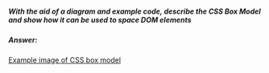 ##### With the aid of a diagram and example code, describe the CSS Box Model and show how it can be used to space DOM elements

##### Answer:
[Example image of CSS box model](https://www.google.ie/url?sa=i&url=https%3A%2F%2Fwww.washington.edu%2Faccesscomputing%2Fwebd2%2Fstudent%2Funit3%2Fmodule4%2Flesson1.html&psig=AOvVaw3z26-1AiNgS4esZ1vYPbb6&ust=1670334302421000&source=images&cd=vfe&ved=0CBAQjRxqFwoTCODv0KfO4vsCFQAAAAAdAAAAABAE)